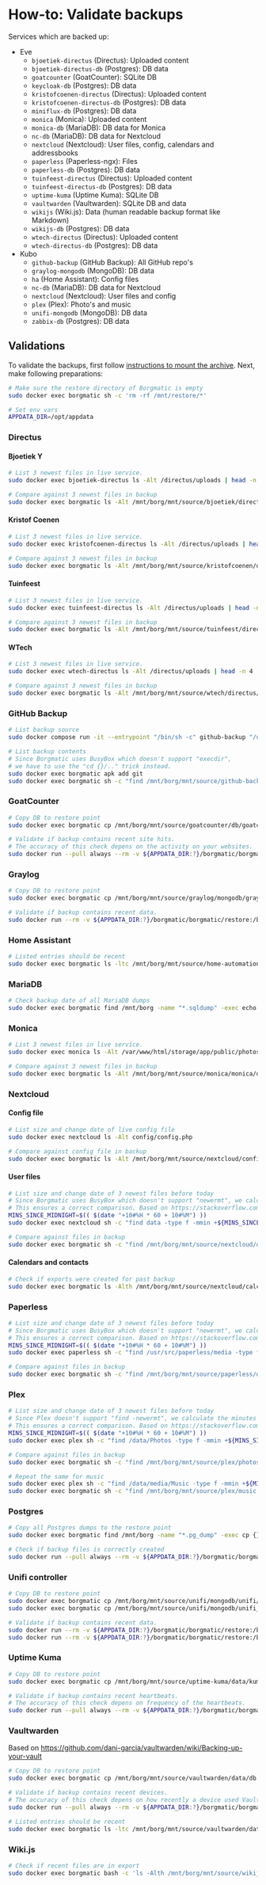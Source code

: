 # How-to: Validate backups

Services which are backed up:

- Eve
  - `bjoetiek-directus` (Directus): Uploaded content
  - `bjoetiek-directus-db` (Postgres): DB data
  - `goatcounter` (GoatCounter): SQLite DB
  - `keycloak-db` (Postgres): DB data
  - `kristofcoenen-directus` (Directus): Uploaded content
  - `kristofcoenen-directus-db` (Postgres): DB data
  - `miniflux-db` (Postgres): DB data
  - `monica` (Monica): Uploaded content
  - `monica-db` (MariaDB): DB data for Monica
  - `nc-db` (MariaDB): DB data for Nextcloud
  - `nextcloud` (Nextcloud): User files, config, calendars and addressbooks
  - `paperless` (Paperless-ngx): Files
  - `paperless-db` (Postgres): DB data
  - `tuinfeest-directus` (Directus): Uploaded content
  - `tuinfeest-directus-db` (Postgres): DB data
  - `uptime-kuma` (Uptime Kuma): SQLite DB
  - `vaultwarden` (Vaultwarden): SQLite DB and data
  - `wikijs` (Wiki.js): Data (human readable backup format like Markdown)
  - `wikijs-db` (Postgres): DB data
  - `wtech-directus` (Directus): Uploaded content
  - `wtech-directus-db` (Postgres): DB data
- Kubo
  - `github-backup` (GitHub Backup): All GitHub repo's
  - `graylog-mongodb` (MongoDB): DB data
  - `ha` (Home Assistant): Config files
  - `nc-db` (MariaDB): DB data for Nextcloud
  - `nextcloud` (Nextcloud): User files and config
  - `plex` (Plex): Photo's and music
  - `unifi-mongodb` (MongoDB): DB data
  - `zabbix-db` (Postgres): DB data

## Validations

To validate the backups, first follow [instructions to mount the archive](Borg%20-%20Restore%20backup.md).
Next, make following preparations:

```bash
# Make sure the restore directory of Borgmatic is empty
sudo docker exec borgmatic sh -c 'rm -rf /mnt/restore/*'

# Set env vars
APPDATA_DIR=/opt/appdata
```

### Directus

#### Bjoetiek Y

```bash
# List 3 newest files in live service.
sudo docker exec bjoetiek-directus ls -Alt /directus/uploads | head -n 4

# Compare against 3 newest files in backup
sudo docker exec borgmatic ls -Alt /mnt/borg/mnt/source/bjoetiek/directus/uploads | head -n 4
```

#### Kristof Coenen

```bash
# List 3 newest files in live service.
sudo docker exec kristofcoenen-directus ls -Alt /directus/uploads | head -n 4

# Compare against 3 newest files in backup
sudo docker exec borgmatic ls -Alt /mnt/borg/mnt/source/kristofcoenen/directus/uploads | head -n 4
```

#### Tuinfeest

```bash
# List 3 newest files in live service.
sudo docker exec tuinfeest-directus ls -Alt /directus/uploads | head -n 4

# Compare against 3 newest files in backup
sudo docker exec borgmatic ls -Alt /mnt/borg/mnt/source/tuinfeest/directus/uploads | head -n 4
```

#### WTech

```bash
# List 3 newest files in live service.
sudo docker exec wtech-directus ls -Alt /directus/uploads | head -n 4

# Compare against 3 newest files in backup
sudo docker exec borgmatic ls -Alt /mnt/borg/mnt/source/wtech/directus/uploads | head -n 4
```

### GitHub Backup

```bash
# List backup source
sudo docker compose run -it --entrypoint "/bin/sh -c" github-backup "/usr/bin/find /backup -type d -name refs -exec sh -c 'cd {}/..; git log -1 --all --date-order --format=\"%cI => \${PWD##*/}\"' \; | sort -r | head -n 3"

# List backup contents
# Since Borgmatic uses BusyBox which doesn't support "execdir",
# we have to use the "cd {}/.." trick instead.
sudo docker exec borgmatic apk add git
sudo docker exec borgmatic sh -c "find /mnt/borg/mnt/source/github-backup/backup -type d -name refs -exec bash -c 'cd {}/..; git log -1 --all --date-order --format=\"%cI => \${PWD##*/}\"' \; | sort -r | head -n 3"
```

### GoatCounter

```bash
# Copy DB to restore point
sudo docker exec borgmatic cp /mnt/borg/mnt/source/goatcounter/db/goatcounter.backup.sqlite3 /mnt/restore/goatcounter.sqlite3

# Validate if backup contains recent site hits.
# The accuracy of this check depens on the activity on your websites.
sudo docker run --pull always --rm -v ${APPDATA_DIR:?}/borgmatic/borgmatic/restore:/backup alpine sh -c 'apk add sqlite; sqlite3 --table /backup/goatcounter.sqlite3 "SELECT s.link_domain, max(h.hour) FROM hit_counts h JOIN sites s ON h.site_id = s.site_id GROUP BY s.link_domain;"'
```

### Graylog

```bash
# Copy DB to restore point
sudo docker exec borgmatic cp /mnt/borg/mnt/source/graylog/mongodb/graylog/traffic.bson /mnt/restore/graylog_traffic.bson

# Validate if backup contains recent data.
sudo docker run --rm -v ${APPDATA_DIR:?}/borgmatic/borgmatic/restore:/backup docker.io/library/mongo sh -c "bsondump /backup/graylog_traffic.bson | jq --slurp '.' | jq '.[].bucket.\"\$date\".\"\$numberLong\"' | sort -r | head -n1 | cut -c2-11 | sed '1s/^/@/' | date -f-"
```

### Home Assistant

```bash
# Listed entries should be recent
sudo docker exec borgmatic ls -ltc /mnt/borg/mnt/source/home-automation/home-assistant/config/
```

### MariaDB

```bash
# Check backup date of all MariaDB dumps
sudo docker exec borgmatic find /mnt/borg -name "*.sqldump" -exec echo {} \; -exec tail -n1 {} \; -exec echo Number of tables: \; -exec bash -c "grep -F 'CREATE TABLE' {} | wc -l" \;
```

### Monica

```bash
# List 3 newest files in live service.
sudo docker exec monica ls -Alt /var/www/html/storage/app/public/photos | head -n 4

# Compare against 3 newest files in backup
sudo docker exec borgmatic ls -Alt /mnt/borg/mnt/source/monica/monica/data/app/public/photos | head -n 4
```

### Nextcloud

#### Config file

```bash
# List size and change date of live config file
sudo docker exec nextcloud ls -Alt config/config.php

# Compare against config file in backup
sudo docker exec borgmatic ls -Alt /mnt/borg/mnt/source/nextcloud/config/config/config.php
```

#### User files

```bash
# List size and change date of 3 newest files before today
# Since Borgmatic uses BusyBox which doesn't support "newermt", we calculate the minutes since midnight locally.
# This ensures a correct comparison. Based on https://stackoverflow.com/a/30374251
MINS_SINCE_MIDNIGHT=$(( $(date "+10#%H * 60 + 10#%M") ))
sudo docker exec nextcloud sh -c "find data -type f -mmin +${MINS_SINCE_MIDNIGHT:?} -exec stat -c '%Y %n' {} \; | sort -nr | head -n 3 | cut -d' ' -f2- | tr \\\n \\\0 | xargs -0 ls -lah"

# Compare against files in backup
sudo docker exec borgmatic sh -c "find /mnt/borg/mnt/source/nextcloud/data -type f -mmin +${MINS_SINCE_MIDNIGHT:?} -exec stat -c '%Y %n' {} \; | sort -nr | head -n 3 | cut -d' ' -f2- | tr \\\n \\\0 | xargs -0 ls -lah"
```

#### Calendars and contacts

```bash
# Check if exports were created for past backup
sudo docker exec borgmatic ls -Alth /mnt/borg/mnt/source/nextcloud/calcardbackup/calcardbackup_overwrite | head -n 50
```

### Paperless

```bash
# List size and change date of 3 newest files before today
# Since Borgmatic uses BusyBox which doesn't support "newermt", we calculate the minutes since midnight locally.
# This ensures a correct comparison. Based on https://stackoverflow.com/a/30374251
MINS_SINCE_MIDNIGHT=$(( $(date "+10#%H * 60 + 10#%M") ))
sudo docker exec paperless sh -c "find /usr/src/paperless/media -type f -mmin +${MINS_SINCE_MIDNIGHT:?} -exec stat -c '%Y %n' {} \; | sort -nr | head -n 3 | cut -d' ' -f2- | tr \\\n \\\0 | xargs -0 ls -lah"

# Compare against files in backup
sudo docker exec borgmatic sh -c "find /mnt/borg/mnt/source/paperless/docs -type f -mmin +${MINS_SINCE_MIDNIGHT:?} -exec stat -c '%Y %n' {} \; | sort -nr | head -n 3 | cut -d' ' -f2- | tr \\\n \\\0 | xargs -0 ls -lah"
```

### Plex

```bash
# List size and change date of 3 newest files before today
# Since Plex doesn't support "find -newermt", we calculate the minutes since midnight locally.
# This ensures a correct comparison. Based on https://stackoverflow.com/a/30374251
MINS_SINCE_MIDNIGHT=$(( $(date "+10#%H * 60 + 10#%M") ))
sudo docker exec plex sh -c "find /data/Photos -type f -mmin +${MINS_SINCE_MIDNIGHT:?} -exec stat -c '%Y %n' {} \; | sort -nr | head -n 3 | cut -d' ' -f2- | tr \\\n \\\0 | xargs -0 ls -lah"

# Compare against files in backup
sudo docker exec borgmatic sh -c "find /mnt/borg/mnt/source/plex/photos -type f -mmin +${MINS_SINCE_MIDNIGHT:?} -exec stat -c '%Y %n' {} \; | sort -nr | head -n 3 | cut -d' ' -f2- | tr \\\n \\\0 | xargs -0 ls -lah"

# Repeat the same for music
sudo docker exec plex sh -c "find /data/media/Music -type f -mmin +${MINS_SINCE_MIDNIGHT:?} -exec stat -c '%Y %n' {} \; | sort -nr | head -n 3 | cut -d' ' -f2- | tr \\\n \\\0 | xargs -0 ls -lah"
sudo docker exec borgmatic sh -c "find /mnt/borg/mnt/source/plex/music -type f -mmin +${MINS_SINCE_MIDNIGHT:?} -exec stat -c '%Y %n' {} \; | sort -nr | head -n 3 | cut -d' ' -f2- | tr \\\n \\\0 | xargs -0 ls -lah"
```

### Postgres

```bash
# Copy all Postgres dumps to the restore point
sudo docker exec borgmatic find /mnt/borg -name "*.pg_dump" -exec cp {} /mnt/restore \;

# Check if backup files is correctly created
sudo docker run --pull always --rm -v ${APPDATA_DIR:?}/borgmatic/borgmatic/restore:/backup postgres:alpine bash -c 'for f in /backup/*.pg_dump; do echo $f; pg_restore --list $f | head -n 12; echo; done;'
```

### Unifi controller

```bash
# Copy DB to restore point
sudo docker exec borgmatic cp /mnt/borg/mnt/source/unifi/mongodb/unifi/unifi/event.bson /mnt/restore/unifi_event.bson
sudo docker exec borgmatic cp /mnt/borg/mnt/source/unifi/mongodb/unifi_stat/unifi_stat/stat_5minutes.bson /mnt/restore/unifi_stat_5min.bson

# Validate if backup contains recent data.
sudo docker run --rm -v ${APPDATA_DIR:?}/borgmatic/borgmatic/restore:/backup docker.io/library/mongo sh -c "bsondump /backup/unifi_event.bson | jq --slurp '.' | jq '.[].datetime.\"\$date\".\"\$numberLong\"' | sort -r | head -n1 | cut -c2-11 | sed '1s/^/@/' | date -f-"
sudo docker run --rm -v ${APPDATA_DIR:?}/borgmatic/borgmatic/restore:/backup docker.io/library/mongo sh -c "bsondump /backup/unifi_stat_5min.bson | jq --slurp '.' | jq '.[].datetime.\"\$date\".\"\$numberLong\"' | sort -r | head -n1 | cut -c2-11 | sed '1s/^/@/' | date -f-"
```

### Uptime Kuma

```bash
# Copy DB to restore point
sudo docker exec borgmatic cp /mnt/borg/mnt/source/uptime-kuma/data/kuma.backup.db /mnt/restore/kuma.sqlite3

# Validate if backup contains recent heartbeats.
# The accuracy of this check depens on frequency of the heartbeats.
sudo docker run --pull always --rm -v ${APPDATA_DIR:?}/borgmatic/borgmatic/restore:/backup alpine sh -c 'apk add sqlite; sqlite3 --table /backup/kuma.sqlite3 "SELECT * FROM heartbeat ORDER BY time DESC LIMIT 3;"'
```

### Vaultwarden

Based on https://github.com/dani-garcia/vaultwarden/wiki/Backing-up-your-vault

```bash
# Copy DB to restore point
sudo docker exec borgmatic cp /mnt/borg/mnt/source/vaultwarden/data/db.backup.sqlite3 /mnt/restore/vaultwarden.sqlite3

# Validate if backup contains recent devices.
# The accuracy of this check depens on how recently a device used Vaultwarden.
sudo docker run --pull always --rm -v ${APPDATA_DIR:?}/borgmatic/borgmatic/restore:/backup alpine sh -c 'apk add sqlite; sqlite3 --table /backup/vaultwarden.sqlite3 "SELECT updated_at, name FROM devices ORDER BY updated_at DESC LIMIT 3;"'

# Listed entries should be recent
sudo docker exec borgmatic ls -ltc /mnt/borg/mnt/source/vaultwarden/data/
```

### Wiki.js

```bash
# Check if recent files are in export
sudo docker exec borgmatic bash -c 'ls -Alth /mnt/borg/mnt/source/wikijs/backup/*'
```

